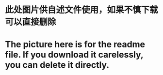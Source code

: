 # 此处图片供自述文件使用，如果不慎下载可以直接删除
# The picture here is for the readme file. If you download it carelessly, you can delete it directly.
